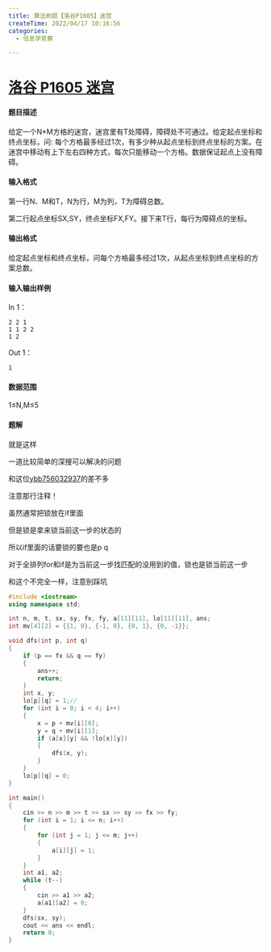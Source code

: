 ```yaml
---
title: 算法刷题【洛谷P1605】迷宫
createTime: 2022/04/17 10:16:56
categories:
  - 信息学竞赛

---
```


# [洛谷 P1605 迷宫](https://www.luogu.com.cn/problem/P1605)

#### 题目描述

给定一个N\*M方格的迷宫，迷宫里有T处障碍，障碍处不可通过。给定起点坐标和终点坐标，问: 每个方格最多经过1次，有多少种从起点坐标到终点坐标的方案。在迷宫中移动有上下左右四种方式，每次只能移动一个方格。数据保证起点上没有障碍。

#### 输入格式

第一行N、M和T，N为行，M为列，T为障碍总数。

第二行起点坐标SX,SY，终点坐标FX,FY。接下来T行，每行为障碍点的坐标。

#### 输出格式

给定起点坐标和终点坐标，问每个方格最多经过1次，从起点坐标到终点坐标的方案总数。

#### 输入输出样例

In 1：

```text
2 2 1
1 1 2 2
1 2
```

Out 1：

```text
1
```

#### 数据范围

1≤N,M≤5

#### 题解

就是这样

一道比较简单的深搜可以解决的问题

和这位[ybb756032937](https://www.luogu.com.cn/blog/AHacker/solution-p1605)的差不多

注意那行注释！

虽然通常把锁放在if里面

但是锁是拿来锁当前这一步的状态的

所以if里面的话要锁的要也是p q

对于全排列for和if是为当前这一步找匹配的没用到的值，锁也是锁当前这一步

和这个不完全一样，注意别踩坑

```cpp
#include <iostream>
using namespace std;

int n, m, t, sx, sy, fx, fy, a[11][11], lo[11][11], ans;
int mv[4][2] = {{1, 0}, {-1, 0}, {0, 1}, {0, -1}};

void dfs(int p, int q)
{
    if (p == fx && q == fy)
    {
        ans++;
        return;
    }
    int x, y;
    lo[p][q] = 1;//
    for (int i = 0; i < 4; i++)
    {
        x = p + mv[i][0];
        y = q + mv[i][1];
        if (a[x][y] && !lo[x][y])
        {
            dfs(x, y);
        }
    }
    lo[p][q] = 0;
}

int main()
{
    cin >> n >> m >> t >> sx >> sy >> fx >> fy;
    for (int i = 1; i <= n; i++)
    {
        for (int j = 1; j <= m; j++)
        {
            a[i][j] = 1;
        }
    }
    int a1, a2;
    while (t--)
    {
        cin >> a1 >> a2;
        a[a1][a2] = 0;
    }
    dfs(sx, sy);
    cout << ans << endl;
    return 0;
}
```
